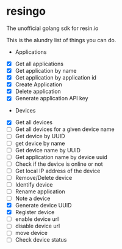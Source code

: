 # resingo

The unofficial golang sdk for resin.io


This is the alundry list of things you can do.

- Applications
 - [x] Get all applications
 - [x] Get application by name
 - [x] Get application by application id
 - [x] Create Application
 - [x] Delete application
 - [x] Generate application API key
- Devices
 - [x] Get all devices
 - [ ] Get all devices for a given device name
 - [ ] Get device by UUID
 - [ ] get device by name
 - [ ] Get device name by UUID
 - [ ] Get application name by device uuid
 - [ ] Check if the device is online or not
 - [ ] Get local IP address of the device
 - [ ] Remove/Delete device
 - [ ] Identify device
 - [ ] Rename application
 - [ ] Note a device
 - [x] Generate device UUID
 - [x] Register device
 - [ ] enable device url
 - [ ] disable device url
 - [ ] move device
 - [ ] Check device status
